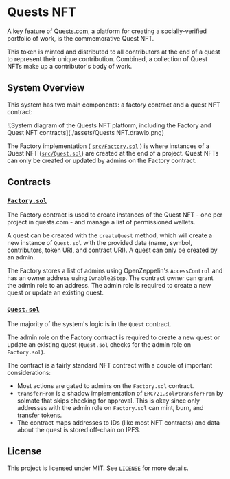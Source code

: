 # Quests NFT

A key feature of [Quests.com](https://quests.com/), a platform for creating
a socially-verified portfolio of work, is the commemorative Quest NFT.

This token is minted and distributed to all contributors at the end of a quest
to represent their unique contribution. Combined, a collection of Quest NFTs
make up a contributor's body of work.

## System Overview

This system has two main components: a factory contract and a quest NFT
contract:

![System diagram of the Quests NFT platform, including the Factory and Quest NFT contracts](./assets/Quests NFT.drawio.png)

The Factory implementation ( [`src/Factory.sol`](./src/Factory.sol) ) is where
instances of a Quest NFT ([`src/Quest.sol`](./src/Quest.sol)) are created at the
end of a project. Quest NFTs can only be created or updated by admins on the
Factory contract.

## Contracts

### [`Factory.sol`](./src/Factory.sol)

The Factory contract is used to create instances of the Quest NFT - one per
project in quests.com - and manage a list of permissioned wallets.

A quest can be created with the `createQuest` method, which will create a new
instance of `Quest.sol` with the provided data (name, symbol, contributors,
token URI, and contract URI). A quest can only be created by an admin.

The Factory stores a list of admins using OpenZeppelin's `AccessControl` and has
an owner address using `Ownable2Step`. The contract owner can grant the admin
role to an address. The admin role is required to create a new quest or update
an existing quest.

### [`Quest.sol`](./src/Quest.sol)

The majority of the system's logic is in the `Quest` contract.

The admin role on the Factory contract is required to create a new quest or
update an existing quest (`Quest.sol` checks for the admin role on
`Factory.sol`).

The contract is a fairly standard NFT contract with a couple of important
considerations:

- Most actions are gated to admins on the `Factory.sol` contract.
- `transferFrom` is a shadow implementation of `ERC721.sol#transferFrom` by solmate that skips checking for approval. This is okay since only addresses with the admin role on `Factory.sol` can mint, burn, and transfer tokens.
- The contract maps addresses to IDs (like most NFT contracts) and data about the quest is stored off-chain on IPFS.

## License

This project is licensed under MIT. See [`LICENSE`](./LICENSE) for more details.
